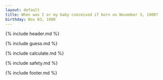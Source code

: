 ```yaml
---
layout: default
title: When was I or my baby conceived if born on November 3, 1900?
birthday: Nov 03, 1900
---
```


{% include header.md %}

{% include guess.md %}

{% include calculate.md %}

{% include safety.md %}

{% include footer.md %}



